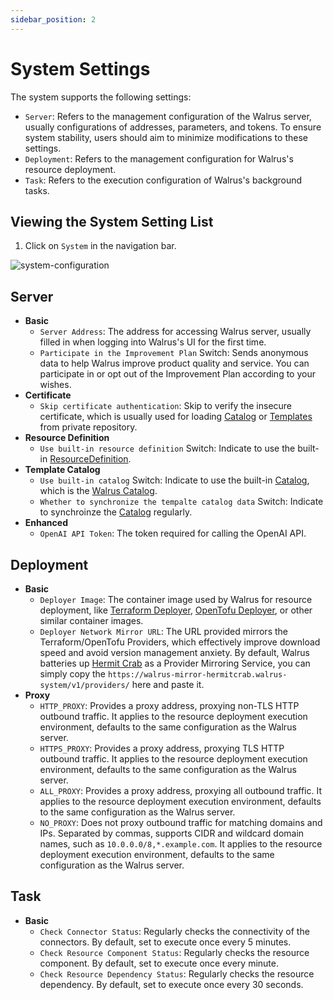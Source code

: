 ```yaml
---
sidebar_position: 2
---
```


# System Settings

The system supports the following settings:

- `Server`: Refers to the management configuration of the Walrus server, usually configurations of addresses, parameters, and tokens. To ensure system stability, users should aim to minimize modifications to these settings.
- `Deployment`: Refers to the management configuration for Walrus's resource deployment.
- `Task`: Refers to the execution configuration of Walrus's background tasks.

## Viewing the System Setting List

1. Click on `System` in the navigation bar.

![system-configuration](/img/v0.5.0/settings/ss-config.png)

## Server

- **Basic**
    - `Server Address`: The address for accessing Walrus server, usually filled in when logging into Walrus's UI for the first time.
    - `Participate in the Improvement Plan` Switch: Sends anonymous data to help Walrus improve product quality and service. You can participate in or opt out of the Improvement Plan according to your wishes.
- **Certificate**
    - `Skip certificate authentication`: Skip to verify the insecure certificate, which is usually used for loading [Catalog](./operation/catalog) or [Templates](./operation/templates) from private repository.
- **Resource Definition**
    - `Use built-in resource definition` Switch: Indicate to use the built-in [ResourceDefinition](./operation/resource-definition).
- **Template Catalog**
    - `Use built-in catalog` Switch: Indicate to use the built-in [Catalog](./operation/catalog), which is the [Walrus Catalog](https://github.com/walrus-catalog).
    - `Whether to synchronize the tempalte catalog data` Switch: Indicate to synchroinze the [Catalog](./operation/catalog) regularly.
- **Enhanced**
    - `OpenAI API Token`: The token required for calling the OpenAI API.

## Deployment

- **Basic**
    - `Deployer Image`: The container image used by Walrus for resource deployment, like [Terraform Deployer](https://github.com/seal-io/terraform-deployer), [OpenTofu Deployer](https://github.com/seal-io/opentofu-deployer), or other similar container images.
    - `Deployer Network Mirror URL`: The URL provided mirrors the Terraform/OpenTofu Providers, which effectively improve download speed and avoid version management anxiety. By default, Walrus batteries up [Hermit Crab](https://github.com/seal-io/hermitcrab) as a Provider Mirroring Service, you can simply copy the `https://walrus-mirror-hermitcrab.walrus-system/v1/providers/` here and paste it.
- **Proxy**
    - `HTTP_PROXY`: Provides a proxy address, proxying non-TLS HTTP outbound traffic. It applies to the resource deployment execution environment, defaults to the same configuration as the Walrus server.
    - `HTTPS_PROXY`: Provides a proxy address, proxying TLS HTTP outbound traffic. It applies to the resource deployment execution environment, defaults to the same configuration as the Walrus server.
    - `ALL_PROXY`: Provides a proxy address, proxying all outbound traffic. It applies to the resource deployment execution environment, defaults to the same configuration as the Walrus server.
    - `NO_PROXY`: Does not proxy outbound traffic for matching domains and IPs. Separated by commas, supports CIDR and wildcard domain names, such as `10.0.0.0/8,*.example.com`. It applies to the resource deployment execution environment, defaults to the same configuration as the Walrus server.

## Task

- **Basic**
    - `Check Connector Status`: Regularly checks the connectivity of the connectors. By default, set to execute once every 5 minutes.
    - `Check Resource Component Status`: Regularly checks the resource component. By default, set to execute once every minute.
    - `Check Resource Dependency Status`: Regularly checks the resource dependency. By default, set to execute once every 30 seconds.
